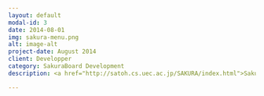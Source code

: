 ```yaml
---
layout: default
modal-id: 3
date: 2014-08-01
img: sakura-menu.png
alt: image-alt
project-date: August 2014
client: Developper
category: SakuraBoard Development
description: <a href="http://satoh.cs.uec.ac.jp/SAKURA/index.html">Sakuraのご注文、詳細はこちらから（英語）</a><p>暗号回路の国際規格化に貢献するため産総研でSASEBO(Side-channel Attack Standard Evaluation BOard)プロジェクトが2007年に開始。 </p><p>同プロジェクトにより暗号評価の第三者評価が容易となり事実上の標準ボードとして全世界に広く普及しました。 (100以上の研究機関で累計1,000枚以上製造)</p><p>SASEBO製造中止後も利用希望が絶えなかったため、SAKURA（Side-channel AttacK User Reference Architecture）プロジェクトを森田テック株式会社と電気通信大学で立ち上げる事となりました。</p><p>2014年8月から、同プロジェクトは弊社MTMシステムズが引き継ぐ事となりました</p>

---
```

